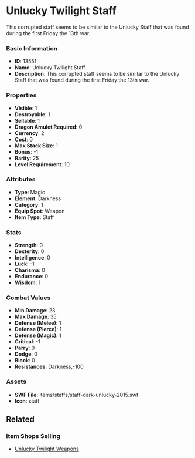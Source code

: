 # Unlucky Twilight Staff

This corrupted staff seems to be similar to the Unlucky Staff that was found during the first Friday the 13th war. 

### Basic Information

- **ID**: 13551
- **Name**: Unlucky Twilight Staff
- **Description**: This corrupted staff seems to be similar to the Unlucky Staff that was found during the first Friday the 13th war. 

### Properties

- **Visible**: 1
- **Destroyable**: 1
- **Sellable**: 1
- **Dragon Amulet Required**: 0
- **Currency**: 2
- **Cost**: 0
- **Max Stack Size**: 1
- **Bonus**: -1
- **Rarity**: 25
- **Level Requirement**: 10

### Attributes

- **Type**: Magic
- **Element**: Darkness
- **Category**: 1
- **Equip Spot**: Weapon
- **Item Type**: Staff

### Stats

- **Strength**: 0
- **Dexterity**: 0
- **Intelligence**: 0
- **Luck**: -1
- **Charisma**: 0
- **Endurance**: 0
- **Wisdom**: 1

### Combat Values

- **Min Damage**: 23
- **Max Damage**: 35
- **Defense (Melee)**: 1
- **Defense (Pierce)**: 1
- **Defense (Magic)**: 1
- **Critical**: -1
- **Parry**: 0
- **Dodge**: 0
- **Block**: 0
- **Resistances**: Darkness,-100

### Assets

- **SWF File**: items/staffs/staff-dark-unlucky-2015.swf
- **Icon**: staff

## Related

### Item Shops Selling

- [Unlucky Twilight Weapons](../item-shops/428-unlucky-twilight-weapons.md)

